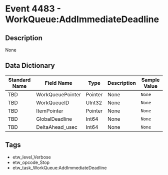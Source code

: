 # Event 4483 - WorkQueue:AddImmediateDeadline

## Description
None

## Data Dictionary
|Standard Name|Field Name|Type|Description|Sample Value|
|---|---|---|---|---|
|TBD|WorkQueuePointer|Pointer|None|`None`|
|TBD|WorkQueueID|UInt32|None|`None`|
|TBD|ItemPointer|Pointer|None|`None`|
|TBD|GlobalDeadline|Int64|None|`None`|
|TBD|DeltaAhead_usec|Int64|None|`None`|

## Tags
* etw_level_Verbose
* etw_opcode_Stop
* etw_task_WorkQueue:AddImmediateDeadline
